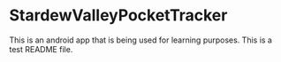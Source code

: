 # StardewValleyPocketTracker
This is an android app that is being used for learning purposes.
This is a test README file.
